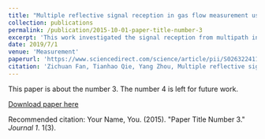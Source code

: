 ```yaml
---
title: "Multiple reflective signal reception in gas flow measurement using air-coupled leaky Lamb waves"
collection: publications
permalink: /publication/2015-10-01-paper-title-number-3
excerpt: 'This work investigated the signal reception from multipath including direct transmission and reflection paths in a non-contact gas flow measurement system based on air-coupled leaky Lamb waves. Analytical model was established to provide the multiple reflective signal propagation time differences between upstream and downstream paths at different flow velocities. A multiphysics model based on finite element methods was established to facilitated the visualisation of the leaky Lamb waves reflected between the plates and the Lamb waves excited by multiple reflective paths waves. The propagation time differences were evaluated by performing simulations and experiments, which are in good agreement with the analytical values (RMSE are 0.0708 and 0.0767 respectively). The receiver can collect multipath signals at a large distance separated from the transmitter. Time resolution is enhanced by using received signals from reflection paths, as the transit time increased with the ultrasound path between the transducers.'
date: 2019/7/1
venue: 'Measurement'
paperurl: 'https://www.sciencedirect.com/science/article/pii/S0263224119303094'
citation: 'Zichuan Fan, Tianhao Qie, Yang Zhou, Multiple reflective signal reception in gas flow measurement using air-coupled leaky Lamb waves, Measurement, Volume 140, 2019, Pages 342-353, ISSN 0263-2241, https://doi.org/10.1016/j.measurement.2019.04.011.'
---
```

This paper is about the number 3. The number 4 is left for future work.

[Download paper here](http://academicpages.github.io/files/paper3.pdf)

Recommended citation: Your Name, You. (2015). "Paper Title Number 3." <i>Journal 1</i>. 1(3).